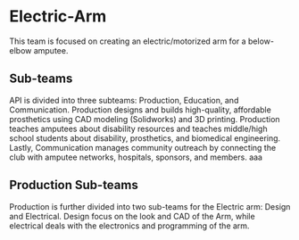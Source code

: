 # Electric-Arm
This team is focused on creating an electric/motorized arm for a below-elbow amputee.

## Sub-teams
API is divided into three subteams: Production, Education, and Communication. Production designs and builds high-quality, affordable prosthetics using CAD modeling (Solidworks) and 3D printing. Production teaches amputees about disability resources and teaches middle/high school students about disability, prosthetics, and biomedical engineering. Lastly, Communication manages community outreach by connecting the club with amputee networks, hospitals, sponsors, and members. aaa

## Production Sub-teams 
Production is further divided into two sub-teams for the Electric arm: Design and Electrical. Design focus on the look and CAD of the Arm, while electrical deals with the electronics and programming of the arm. 


